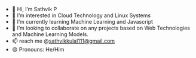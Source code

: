 - 👋 Hi, I’m Sathvik P
- 👀 I’m interested in Cloud Technology and Linux Systems
- 🌱 I’m currently learning Machine Learning and Javascript
- 💞️ I’m looking to collaborate on any projects based on Web Technologies and Machine Learning Models.
- 📫 reach me @sathvikkulal111@gmail.com
- 😄 Pronouns: He/Him

<!---
Dev-sathvik/Dev-sathvik is a ✨ special ✨ repository because its `README.md` (this file) appears on your GitHub profile.
You can click the Preview link to take a look at your changes.
--->
